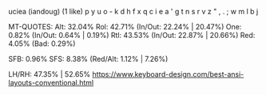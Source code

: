 uciea (iandoug) (1 like)
  p y u o -  k d h f x q
  c i e a '  g t n s r v
  z " , . ;  w m l b j  

MT-QUOTES:
  Alt: 32.04%
  Rol: 42.71%   (In/Out: 22.24% | 20.47%)
  One:  0.82%   (In/Out:  0.64% |  0.19%)
  Rtl: 43.53%   (In/Out: 22.87% | 20.66%)
  Red:  4.05%   (Bad:     0.29%)

  SFB: 0.96%
  SFS: 8.38%    (Red/Alt: 1.12% | 7.26%)

  LH/RH: 47.35% | 52.65%
  https://www.keyboard-design.com/best-ansi-layouts-conventional.html
  